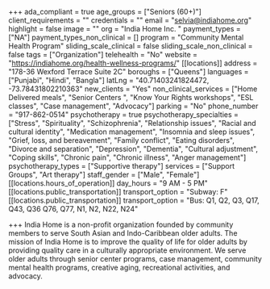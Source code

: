 +++
ada_compliant = true
age_groups = ["Seniors (60+)"]
client_requirements = ""
credentials = ""
email = "selvia@indiahome.org"
highlight = false
image = ""
org = "India Home Inc. "
payment_types = ["NA"]
payment_types_non_clinical = []
program = "Community Mental Health Program"
sliding_scale_clinical = false
sliding_scale_non_clinical = false
tags = ["Organization"]
telehealth = "No"
website = "https://indiahome.org/health-wellness-programs/"
[[locations]]
address = "178-36 Wexford Terrace Suite 2C"
boroughs = ["Queens"]
languages = ["Punjabi", "Hindi", "Bangla"]
latLng = "40.71403241824472, -73.78431802210363"
new_clients = "Yes"
non_clinical_services = ["Home Delivered meals", "Senior Centers ", "Know Your Rights workshops", "ESL classes", "Case management", "Advocacy"]
parking = "No"
phone_number = "917-862-0514"
psychotherapy = true
psychotherapy_specialties = ["Stress", "Spirituality", "Schizophrenia", "Relationship issues", "Racial and cultural identity", "Medication management", "Insomnia and sleep issues", "Grief, loss, and bereavement", "Family conflict", "Eating disorders", "Divorce and separation", "Depression", "Dementia", "Cultural adjustment", "Coping skills", "Chronic pain", "Chronic illness", "Anger management"]
psychotherapy_types = ["Supportive therapy"]
services = ["Support Groups", "Art therapy"]
staff_gender = ["Male", "Female"]
[[locations.hours_of_operation]]
day_hours = "9 AM - 5 PM"
[[locations.public_transportation]]
transport_option = "Subway: F"
[[locations.public_transportation]]
transport_option = "Bus: Q1, Q2, Q3, Q17, Q43, Q36 Q76, Q77, N1, N2, N22, N24"

+++
India Home is a non-profit organization founded by community members to serve South Asian and Indo-Caribbean older adults. The mission of India Home is to improve the quality of life for older adults by providing quality care in a culturally appropriate environment. We serve older adults through senior center programs, case management, community mental health programs, creative aging, recreational activities, and advocacy.